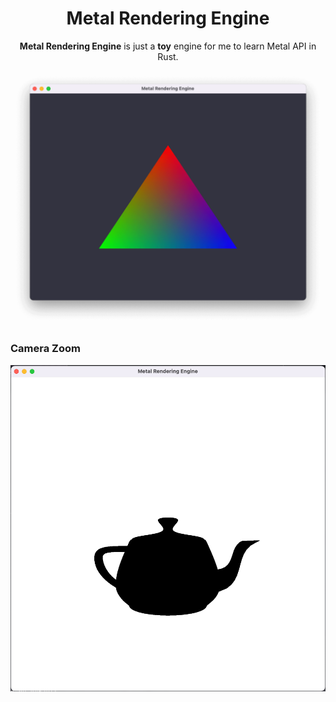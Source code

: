 <p align="center">
  <h1 align="center">
    Metal Rendering Engine
  </h1>
</p>

<p align="center"><strong>Metal Rendering Engine</strong> is just a <strong>toy</strong> engine for me to learn Metal API in Rust.</p>

<div align="center">
  <img alt="Obsidian serve" src="./.github/img/hello-triangle.png" >
</div>

### Camera Zoom
<div align="center">
  <img alt="Zoom" src="./.github/img/zoom.gif" >
</div>